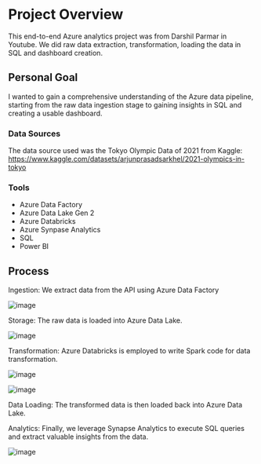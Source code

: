 
# Project Overview
This end-to-end Azure analytics project was from Darshil Parmar in Youtube. We did raw data extraction, transformation, loading the data in SQL and dashboard creation.

## Personal Goal
I wanted to gain a comprehensive understanding of the Azure data pipeline, starting from the raw data ingestion stage to gaining insights in SQL and creating a usable dashboard.

### Data Sources

The data source used was the Tokyo Olympic Data of 2021 from Kaggle: https://www.kaggle.com/datasets/arjunprasadsarkhel/2021-olympics-in-tokyo

### Tools
- Azure Data Factory
- Azure Data Lake Gen 2
- Azure Databricks
- Azure Synpase Analytics
- SQL
- Power BI


## Process
Ingestion: We extract data from the API using Azure Data Factory

![image](https://github.com/stephechanova19/OlympicsDataAnalytics/assets/63657996/144cb9b2-d12d-44ed-8e35-9dfaf17b27fa)

Storage: The raw data is loaded into Azure Data Lake.

![image](https://github.com/stephechanova19/OlympicsDataAnalytics/assets/63657996/6d835d92-ab60-4cea-90ef-ec71a448ed44)

Transformation: Azure Databricks is employed to write Spark code for data transformation.

![image](https://github.com/stephechanova19/OlympicsDataAnalytics/assets/63657996/5286bb5c-ba51-43bf-8d97-3c33e53a0bf4)

![image](https://github.com/stephechanova19/OlympicsDataAnalytics/assets/63657996/f35b1efe-d520-4f77-9db1-6babda6f9f14)

Data Loading: The transformed data is then loaded back into Azure Data Lake.

Analytics: Finally, we leverage Synapse Analytics to execute SQL queries and extract valuable insights from the data.

![image](https://github.com/stephechanova19/OlympicsDataAnalytics/assets/63657996/aa40ccc0-8b03-4028-866c-883a9191819d)

